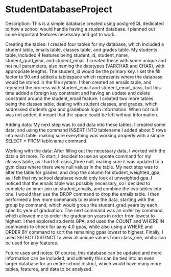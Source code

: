 # StudentDatabaseProject

Description: This is a simple database created using postgreSQL dedicated to how a school would handle having a student database. I planned out some important features necessary and got to work. 

Creating the tables: I created four tables for my database, which included a student table, emails table, classes table, and grades table. My students table, included 4 features being student_id, student_name, student_grad_year, and student_email. I created these with some unique and not null parameters, also naming the datatypes (VARCHAR and CHAR), with appropriate lengths. The student_id would be the primary key. I set the fill factor to 90 and added a tablespace which represents where the database would be stored in the file system. I then created an emails table, and repeated the process with student_email and student_email_pass, but this time added a foreign key constraint and having an update and delete constraint around the student_email feature. I created two more tables being the classes table, dealing with student classes, and grades, which addressed students gpa and gradebook login information. When not null was not added, it meant that the space could be left without information. 

Adding data: My next step was to add data into these tables. I created some data, and using the command INSERT INTO tablename I added about 5 rows into each table, making sure everything was working properly with a simple SELECT * FROM tablename command. 

Working with the data: After filling out the necessary data, I worked with the data a bit more. To start, I decided to use an update command for my classes table, as I had left class_three null, making sure it was updated to a gym class where there were null values in the table. My next step was to alter the table for grades, and drop the column for student_weighted_gpa, as I felt that my school database would only look at unweighted gpa. I noticed that the emails table was possibly necessary, so I decided to complete an inner join on student_emails, and combine the two tables into one. I would then use the DROP command to drop the emails table. I then performed a few more commands to explore the data, starting with the group by command, which would group the student_grad_years by each specific year of graduation. The next command was an order by command, which allowed me to order the graduation years in order from lowest to highest. I then explored students GPA, and used the COUNT and WHERE IN commands to check for aany 4.0 gpas, while also using a WHERE and ORDER BY command to sort the remaining gpas lowest to highest. Finally, I used SELECT DISTINCT to view all unique values from class_one, whihc can be used for any features.

Future uses and notes: Of course, this database can be updated and more information can be included, and ultimetly this can be tied into an even larger database for an entire school district, which would have many more tables, features, and data to be analyzed.
